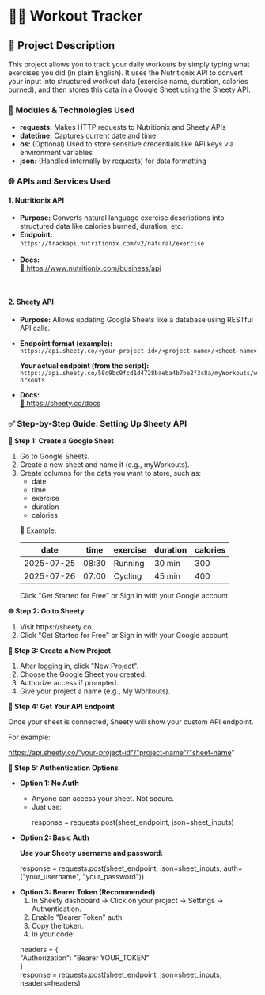 # 🏋️‍♂️ Workout Tracker
<h2>📌 Project Description</h2>
<p>This project allows you to track your daily workouts by simply typing what exercises you did (in plain English). It uses the Nutritionix API to convert your input into structured workout data (exercise name, duration, calories burned), and then stores this data in a Google Sheet using the Sheety API.</p>
<h3>🔧 Modules & Technologies Used</h3>
<ul>
  <li><strong>requests:</strong>	Makes HTTP requests to Nutritionix and Sheety APIs</li>
  <li><strong>datetime:</strong>	Captures current date and time</li>
  <li><strong>os:</strong>	(Optional) Used to store sensitive credentials like API keys via environment variables</li>
  <li><strong>json:</strong> (Handled internally by requests) for data formatting</li>
</ul>
<h3>🌐 APIs and Services Used</h3>
<h4>1. Nutritionix API</h4>
<ul>
<li><strong>Purpose:</strong> Converts natural language exercise descriptions into structured data like calories burned, duration, etc.</li>
<li><strong>Endpoint:</strong><br>
  <code>https://trackapi.nutritionix.com/v2/natural/exercise</code>
</li><br>
<li><strong>Docs:</strong><br>
  <a href="https://www.nutritionix.com/business/api" target="_blank">🔗 https://www.nutritionix.com/business/api</a>
</li>
</ul><br>
<h4>2. Sheety API</h4>
<ul>
<li><strong>Purpose:</strong> Allows updating Google Sheets like a database using RESTful API calls.</li>
<li><p><strong>Endpoint format (example):</strong><br>
  <code>https://api.sheety.co/&lt;your-project-id&gt;/&lt;project-name&gt;/&lt;sheet-name&gt;</code>
</p>
<p><strong>Your actual endpoint (from the script):</strong><br>
  <code>https://api.sheety.co/58c9bc9fcd1d4728baeba4b7be2f3c8a/myWorkouts/workouts</code></p>
</li>
<li><strong>Docs:</strong><br>
  <a href="https://sheety.co/docs" target="_blank">🔗 https://sheety.co/docs</a>
</li>
</ul>
<h3>✅ Step-by-Step Guide: Setting Up Sheety API</h3>
<p><strong>🔧 Step 1: Create a Google Sheet</strong></p>
<ol>
  <li>Go to Google Sheets.</li>
  <li>Create a new sheet and name it (e.g., myWorkouts).</li>
  <li>Create columns for the data you want to store, such as:
    <ul>
      <li>date</li>
      <li>time</li>
      <li>exercise</li>
      <li>duration</li>
      <li>calories</li>
    </ul>
  </li>
  <p>📌 Example:</p>
<table>
      <thead>
        <tr>
          <th>date</th>
          <th>time</th>
          <th>exercise</th>
          <th>duration</th>
          <th>calories</th>
        </tr>
      </thead>
      <tbody>
        <tr>
          <td>2025-07-25</td>
          <td>08:30</td>
          <td>Running</td>
          <td>30 min</td>
          <td>300</td>
        </tr>
        <tr>
          <td>2025-07-26</td>
          <td>07:00</td>
          <td>Cycling</td>
          <td>45 min</td>
          <td>400</td>
        </tr>
      </tbody>
    </table>
  <p>Click "Get Started for Free" or Sign in with your Google account.</p>
</ol>
<p><strong>🌐 Step 2: Go to Sheety</strong></p>
<ol>
  <li>Visit https://sheety.co.</li>
  <li>Click "Get Started for Free" or Sign in with your Google account.
</li>
</ol>
<p><strong>📁 Step 3: Create a New Project</strong></p>
<ol>
  <li>After logging in, click "New Project".</li>
  <li>Choose the Google Sheet you created.</li>
  <li>Authorize access if prompted.</li>
  <li>Give your project a name (e.g., My Workouts).</li>
</ol>
<p><strong>🔌 Step 4: Get Your API Endpoint</strong></p>
<p>Once your sheet is connected, Sheety will show your custom API endpoint.<br>

For example:<br>


 https://api.sheety.co/"your-project-id"/"project-name"/"sheet-name"

<p><strong>🔐 Step 5: Authentication Options</strong></p>
<ul>
<li><strong>Option 1: No Auth</strong></li>
<ul>
  <li>Anyone can access your sheet. Not secure.</li>
  <li>Just use:
    <p>response = requests.post(sheet_endpoint, json=sheet_inputs)</p>
  </li>
</ul>
<li><strong>Option 2: Basic Auth</strong></li>
<p><strong>Use your Sheety username and password:</strong></p>
<p>response = requests.post(sheet_endpoint, json=sheet_inputs, auth=("your_username", "your_password"))</p>
<li><strong>Option 3: Bearer Token (Recommended)</strong>
<ol>
  <li>In Sheety dashboard → Click on your project → Settings → Authentication.</li>
  <li>Enable "Bearer Token" auth.</li>
  <li>Copy the token.</li>
  <li>In your code:</li>
</ol>
</li>
<p>
headers = {<br>
    "Authorization": "Bearer YOUR_TOKEN"<br>
}<br>
response = requests.post(sheet_endpoint, json=sheet_inputs, headers=headers)
</p>
</ul>
